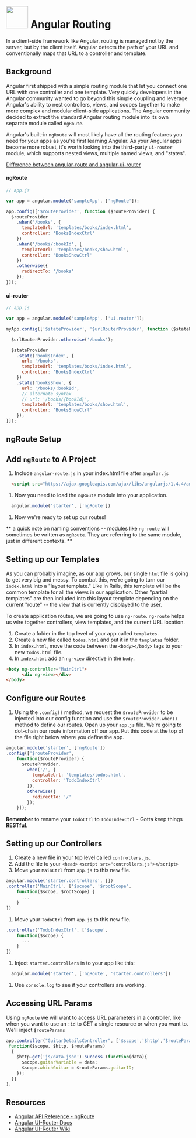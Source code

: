 # <img src="https://cloud.githubusercontent.com/assets/7833470/10899314/63829980-8188-11e5-8cdd-4ded5bcb6e36.png" height="60"> Angular Routing

In a client-side framework like Angular, routing is managed not by the server, but by the client itself. Angular detects the path of your URL and conventionally maps that URL to a controller and template.

## Background

Angular first shipped with a simple routing module that let you connect one URL with one controller and one template. Very quickly developers in the Angular community wanted to go beyond this simple coupling and leverage Angular's ability to nest controllers, views, and scopes together to make more complex and modular client-side applications. The Angular community decided to extract the standard Angular routing module into its own separate module called `ngRoute`.

Angular's built-in `ngRoute` will most likely have all the routing features you need for your apps as you're first learning Angular. As your Angular apps become more robust, it's worth looking into the third-party `ui-router` module, which supports nested views, multiple named views, and "states".

<a href="http://stackoverflow.com/questions/21023763/angularjs-difference-between-angular-route-and-angular-ui-router">Difference between angular-route and angular-ui-router</a>

#### ngRoute

```js
// app.js

var app = angular.module('sampleApp', ['ngRoute']);

app.config(['$routeProvider', function ($routeProvider) {
  $routeProvider
    .when('/books', {
      templateUrl: 'templates/books/index.html',
      controller: 'BooksIndexCtrl'
    })
    .when('/books/:bookId', {
      templateUrl: 'templates/books/show.html',
      controller: 'BooksShowCtrl'
    })
    .otherwise({
      redirectTo: '/books'
    });
}]);
```

#### ui-router

```js
// app.js

var app = angular.module('sampleApp', ['ui.router']);

myApp.config(['$stateProvider', '$urlRouterProvider', function ($stateProvider, $urlRouterProvider) {

  $urlRouterProvider.otherwise('/books');

  $stateProvider
    .state('booksIndex', {
      url: '/books',
      templateUrl: 'templates/books/index.html',
      controller: 'BooksIndexCtrl'
    })
    .state('booksShow', {
      url: '/books/:bookId',
      // alternate syntax
      // url: '/books/{bookId}',
      templateUrl: 'templates/books/show.html',
      controller: 'BooksShowCtrl'
    });
}]);
```

## ngRoute Setup

## Add `ngRoute` to A Project

1. Include `angular-route.js` in your index.html file after `angular.js`
  ```html
    <script src="https://ajax.googleapis.com/ajax/libs/angularjs/1.4.4/angular-route.min.js"></script>
  ```
1. Now you need to load the `ngRoute` module into your application.
  ```js
    angular.module('starter', ['ngRoute'])
  ```
1. Now we're ready to set up our routes!

** a quick note on naming conventions -- modules like `ng-route` will sometimes be written as `ngRoute`. They are referring to the same module, just in different contexts. **


## Setting up our Templates
As you can probably imagine, as our app grows, our single `html` file is going to get very big and messy. To combat this, we're going to turn our `index.html` into a "layout template." Like in Rails, this template will be the common template for all the views in our application. Other "partial templates" are then included into this layout template depending on the current "route" -- the view that is currently displayed to the user.

To create application routes, we are going to use `ng-route`. `ng-route` helps us wire together controllers, view templates, and the current URL location.

1. Create a folder in the top level of your app called `templates`.
1. Create a new file called `todos.html` and put it in the `templates` folder.
1. In `index.html`, move the code between the `<body></body>` tags to your new `todos.html` file.
1. In `index.html` add an `ng-view` directive in the `body`.
  ```html
  <body ng-controller="MainCtrl">
        <div ng-view></div>
  </body>
  ```

## Configure our Routes

1. Using the `.config()` method, we request the `$routeProvider` to be injected into our config function and use the `$routeProvider.when()` method to define our routes. Open up your `app.js` file. We're going to dot-chain our route information off our app. Put this code at the top of the file right below where you define the app.

  ```js
  angular.module('starter', ['ngRoute'])
  .config(['$routeProvider',
      function($routeProvider) {
        $routeProvider.
          when('/', {
            templateUrl: 'templates/todos.html',
            controller: 'TodoIndexCtrl'
          }).
          otherwise({
            redirectTo: '/'
          });
      }]);
  ```
  **Remember** to rename your `TodoCtrl` to `TodoIndexCtrl` - Gotta keep things **RESTful**.

## Setting up our Controllers

1. Create a new file in your top level called `controllers.js`.
1. Add the file to your `<head>` `<script src="controllers.js"></script>`
1. Move your `MainCtrl` from `app.js` to this new file.
  ```js
  angular.module('starter.controllers', [])
  .controller('MainCtrl', ['$scope', '$rootScope',
      function($scope, $rootScope) {
        ...
      }
  ])
  ```
1. Move your `TodoCtrl` from `app.js` to this new file.
  ```js
  .controller('TodoIndexCtrl', ['$scope',
      function($scope) {
        ...
      }
  ])
  ```

1. Inject `starter.controllers` in to your app like this:

  ```js
    angular.module('starter', ['ngRoute', 'starter.controllers'])
  ```

1. Use `console.log` to see if your controllers are working.

## Accessing URL Params

Using `ngRoute` we will want to access URL parameters in a controller, like when you want to use an `:id` to GET a single resource or when you want to. We'll inject `$routeParams`

```js
app.controller("GuitarDetailsController", ['$scope','$http','$routeParams',
 function($scope, $http, $routeParams)
  {
    $http.get('js/data.json').success (function(data){
      $scope.guitarVariable = data;
      $scope.whichGuitar = $routeParams.guitarID;
    });
  }]
);
```

## Resources

* <a href="https://docs.angularjs.org/api/ngRoute">Angular API Reference - ngRoute</a>
* <a href="http://angular-ui.github.io/ui-router">Angular UI-Router Docs</a>
* <a href="https://github.com/angular-ui/ui-router/wiki">Angular UI-Router Wiki</a>
